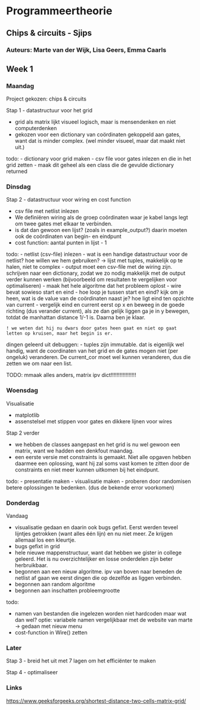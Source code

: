 # Programmeertheorie

## Chips & circuits - Sjips

### Auteurs: Marte van der Wijk, Lisa Geers, Emma Caarls

## Week 1

### Maandag

Project gekozen: chips & circuits

Stap 1 - datastructuur voor het grid
  - grid als matrix lijkt visueel logisch, maar is mensendenken en niet computerdenken
  - gekozen voor een dictionary van coördinaten gekoppeld aan gates, want dat is minder complex. (wel minder visueel, maar dat maakt niet uit.)

  todo:
    - dictionary voor grid maken
    - csv file voor gates inlezen en die in het grid zetten
    - maak dit geheel als een class die de gevulde dictionary returned

### Dinsdag

Stap 2 - datastructuur voor wiring en cost function
  - csv file met netlist inlezen
  - We definiëren wiring als de groep coördinaten waar je kabel langs legt om twee gates met elkaar te verbinden.
  - is dat dan gewoon een lijst? (zoals in example_output?) daarin moeten ook de coördinaten van begin- en eindpunt
  - cost function: aantal punten in lijst - 1

  todo:
    - netlist (csv-file) inlezen
    - wat is een handige datastructuur voor de netlist? hoe willen we hem gebruiken? -> lijst met tuples, makkelijk op te halen, niet te complex
    - output moet een csv-file met de wiring zijn. schrijven naar een dictionary, zodat we zo nodig makkelijk met de output verder kunnen werken (bijvoorbeeld om resultaten te vergelijken voor optimaliseren)
    - maak het hele algoritme dat het probleem oplost
    - wire bevat sowieso start en eind
    - hoe loop je tussen start en eind? kijk om je heen, wat is de value van de coördinaten naast je? hoe ligt eind ten opzichte van current
    - vergelijk eind en current eerst op x en beweeg in de goede richting (dus verander current), als ze dan gelijk liggen ga je in y bewegen, totdat de manhattan distance 1/-1 is. Daarna ben je klaar.

    ! we weten dat hij nu dwars door gates heen gaat en niet op gaat letten op kruisen, maar het begin is er.

  dingen geleerd uit debuggen:
    - tuples zijn immutable. dat is eigenlijk wel handig, want de coordinaten van het grid en de gates mogen niet (per ongeluk) veranderen. De current_cor moet wel kunnen veranderen, dus die zetten we om naar een list.

  TODO: mmaak alles anders, matrix ipv dict!!!!!!!!!!!!!!!!!

### Woensdag

Visualisatie
  - matplotlib
  - assenstelsel met stippen voor gates en dikkere lijnen voor wires

Stap 2 verder
  - we hebben de classes aangepast en het grid is nu wel gewoon een matrix, want we hadden een denkfout maandag.
  - een eerste versie met constraints is gemaakt. Niet alle opgaven hebben daarmee een oplossing, want hij zal soms vast komen te zitten door de constraints en niet meer kunnen uitkomen bij het eindpunt. 

  todo:
    - presentatie maken
    - visualisatie maken 
    - proberen door randomisen betere oplossingen te bedenken. (dus de bekende error voorkomen)

### Donderdag

Vandaag
  - visualisatie gedaan en daarin ook bugs gefixt. Eerst werden teveel lijntjes getrokken (want alles één lijn) en nu niet meer. Ze krijgen allemaal los een kleurtje.
  - bugs gefixt in grid
  - hele nieuwe mappenstructuur, want dat hebben we gister in college geleerd. Het is nu overzichtelijker en losse onderdelen zijn beter herbruikbaar.
  - begonnen aan een nieuw algoritme. ipv van boven naar beneden de netlist af gaan we eerst dingen die op dezelfde as liggen verbinden.
  - begonnen aan random algoritme
  - begonnen aan inschatten probleemgrootte

todo:
  - namen van bestanden die ingelezen worden niet hardcoden maar wat dan wel? optie: variabele namen vergelijkbaar met de website van marte -> gedaan met nieuw menu
  - cost-function in Wire() zetten



### Later

Stap 3 - breid het uit met 7 lagen om het efficiënter te maken

Stap 4 - optimaliseer


### Links

https://www.geeksforgeeks.org/shortest-distance-two-cells-matrix-grid/ 

